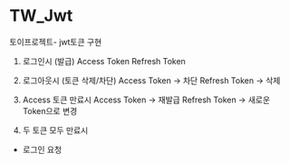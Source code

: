 # TW_Jwt
토이프로젝트- jwt토큰 구현

1. 로그인시 (발급)
Access Token
Refresh Token 

2. 로그아웃시 (토큰 삭제/차단)
Access Token -> 차단
Refresh Token -> 삭제

3. Access 토큰 만료시
Access Token -> 재발급
Refresh Token -> 새로운 Token으로 변경

4. 두 토큰 모두 만료시
- 로그인 요청

